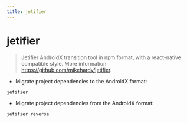 ```yaml
---
title: jetifier
---
```

# jetifier

> Jetifier AndroidX transition tool in npm format, with a react-native compatible style.
> More information: <https://github.com/mikehardy/jetifier>.

- Migrate project dependencies to the AndroidX format:

`jetifier`

- Migrate project dependencies from the AndroidX format:

`jetifier reverse`

